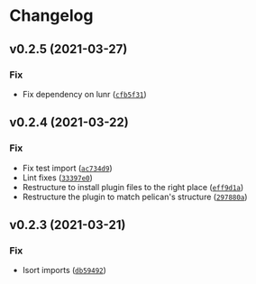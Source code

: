 # Changelog

<!--next-version-placeholder-->

## v0.2.5 (2021-03-27)
### Fix
* Fix dependency on lunr ([`cfb5f31`](https://github.com/rhooper/pelican-lunr/commit/cfb5f31b0b7e147a9eca42ceab675f2b06d05929))

<!-- markdownlint-disable headings -->

## v0.2.4 (2021-03-22)
### Fix
* Fix test import ([`ac734d9`](https://github.com/kattni/pelican-lunr/commit/ac734d9444917c6c3207adbc2b757ed92ecfc30f))
* Lint fixes ([`33397e0`](https://github.com/kattni/pelican-lunr/commit/33397e09943d201b0fc040acfc12b4a0137d7979))
* Restructure to install plugin files to the right place ([`eff9d1a`](https://github.com/kattni/pelican-lunr/commit/eff9d1a2df0af4c26a0c954340696237300ec198))
* Restructure the plugin to match pelican's structure ([`297880a`](https://github.com/kattni/pelican-lunr/commit/297880a98e579b3902e14ccd506d35130514c3e4))

## v0.2.3 (2021-03-21)
### Fix
* Isort imports ([`db59492`](https://github.com/kattni/pelican-lunr/commit/db59492a7e3ae67c768d2150d756486b20958adb))
